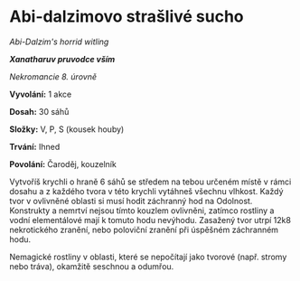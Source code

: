 # Abi-dalzimovo strašlivé sucho

*Abi-Dalzim's horrid witling*

***Xanatharuv pruvodce vším***

*Nekromancie 8. úrovně*

**Vyvolání:** 1 akce

**Dosah:** 30 sáhů

**Složky:** V, P, S (kousek houby)

**Trvání:** Ihned

**Povolání:** Čaroděj, kouzelník

Vytvoříš krychli o hraně 6 sáhů se středem na tebou určeném místě v rámci dosahu a z každého tvora v této krychli vytáhneš všechnu vlhkost. Každý tvor v ovlivněné oblasti si musí hodit záchranný hod na Odolnost. Konstrukty a nemrtví nejsou tímto kouzlem ovlivněni, zatímco rostliny a vodní elementálové mají k tomuto hodu nevýhodu. Zasažený tvor utrpí 12k8 nekrotického zranění, nebo poloviční zranění při úspěšném záchranném hodu.

Nemagické rostliny v oblasti, které se nepočítají jako tvorové (např. stromy nebo tráva), okamžitě seschnou a odumřou.